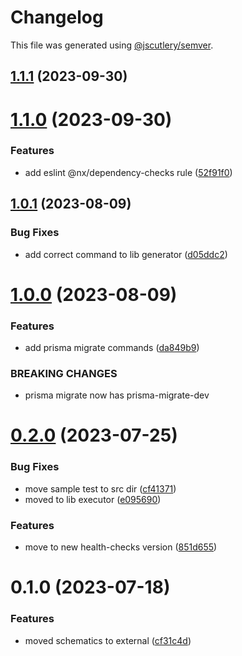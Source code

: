 # Changelog

This file was generated using [@jscutlery/semver](https://github.com/jscutlery/semver).

## [1.1.1](https://github.com/temarusanov/workspace/compare/schematics-1.1.0...schematics-1.1.1) (2023-09-30)



# [1.1.0](https://github.com/temarusanov/workspace/compare/schematics-1.0.1...schematics-1.1.0) (2023-09-30)


### Features

* add eslint @nx/dependency-checks rule ([52f91f0](https://github.com/temarusanov/workspace/commit/52f91f0649b91467ed08630cbb2516dd8411fe78))



## [1.0.1](https://github.com/temarusanov/nx/compare/schematics-1.0.0...schematics-1.0.1) (2023-08-09)


### Bug Fixes

* add correct command to lib generator ([d05ddc2](https://github.com/temarusanov/nx/commit/d05ddc27d6a709289f8f49f5c08089060d11ff32))



# [1.0.0](https://github.com/temarusanov/nx/compare/schematics-0.2.0...schematics-1.0.0) (2023-08-09)


### Features

* add prisma migrate commands ([da849b9](https://github.com/temarusanov/nx/commit/da849b9df052ba47dd5082bff319faffcec2f0ed))


### BREAKING CHANGES

* prisma migrate now has prisma-migrate-dev



# [0.2.0](https://github.com/temarusanov/nx/compare/schematics-0.1.0...schematics-0.2.0) (2023-07-25)


### Bug Fixes

* move sample test to src dir ([cf41371](https://github.com/temarusanov/nx/commit/cf41371447da728be3736a6b1c516f0feee99e38))
* moved to lib executor ([e095690](https://github.com/temarusanov/nx/commit/e095690e64bca7d255cb441cbfc6813b1ed18e93))


### Features

* move to new health-checks version ([851d655](https://github.com/temarusanov/nx/commit/851d655a8676a5e708f849d08338394a14f60263))



# 0.1.0 (2023-07-18)


### Features

* moved schematics to external ([cf31c4d](https://github.com/temarusanov/nx/commit/cf31c4de10ffbc18f361e95cc0070c8cfbc5e5e3))
